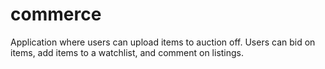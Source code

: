 # commerce

Application where users can upload items to auction off. Users can bid on items, add items to a watchlist, and comment on listings. 
